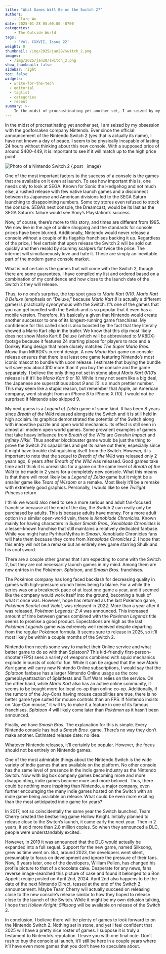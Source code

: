 ```yaml
---
title: "What Games Will Be on the Switch 2?"
authors: 
    - Clare Wu
date: 2025-01-28 05:00:00 -0700
categories:
    - The Outside World
tags:
    - 'Vol. CXXVII, Issue 22'
weight: 0
thumbnail: /img/2025/jan28/switch_2.png
images:
  - /img/2025/jan28/switch_2.png
show_thumbnail: false
sidebar: right
toc: false
widgets:
  - write-for-the-tech
  - editorial
  - taglist
  - categories
  - recent
summary: >-
    In the midst of procrastinating yet another set, I am seized by my obsession with the godforsaken company Nintendo. Ever since the official announcement of the Nintendo Switch 2 (yes that is actually its name), I have not known a day of peace. I seem to be physically incapable of lasting 24 hours without thinking about this new console. With a supposed price of around $400-449, it is important to see if it will match up to the high price point.
---
```


In the midst of procrastinating yet another set, I am seized by my obsession with the godforsaken company Nintendo. Ever since the official announcement of the Nintendo Switch 2 (yes that is actually its name), I have not known a day of peace. I seem to be physically incapable of lasting 24 hours without thinking about this new console. With a supposed price of around $400-449, it is important to see if it will match up to the high price point.

![Photo of a Nintendo Switch 2](/img/2025/jan28/switch_2.png)
{.post__image}
 
One of the most important factors to the success of a console is the games that are available on it even at launch. To see how important this is, one needs only to look at SEGA. Known for Sonic the Hedgehog and not much else, a rushed release with few native launch games and a disconnect between its Japanese and American divisions led to the SEGA Saturn launching to disappointing numbers. Some toy stores even refused to stock the console. SEGA’s next console, the Dreamcast, would be its last as the SEGA Saturn’s failure would see Sony’s Playstation’s success.
 
Now, of course, there’s more to this story, and times are different from 1995. We now live in the age of online shopping and the standards for console prices have been blurred. Additionally, Nintendo would never release a console without a couple of its flagship franchises backing it up. Regardless of the price, I feel certain that upon release the Switch 2 will be sold out quickly and then resold by scummy scalpers for twice the price. The internet will simultaneously love and hate it. These are simply an inevitable part of the modern game console market.
 
What is not certain is the games that will come with the Switch 2, though there are some guarantees. I have compiled my list and ordered based on a combination of my confidence and how close to the launch date of the Switch 2 they will release.
 
Thus, to no one’s surprise, the top spot goes to *Mario Kart 9/10.* *Mario Kart 8 Deluxe* (emphasis on “Deluxe,” because *Mario Kart 8* is actually a different game) is practically synonymous with the Switch. It’s one of the games that you can get bundled with the Switch and is so popular that it even has a mobile version. Therefore, it’s basically a given that Nintendo would create another successor to one of its longest-running game franchises. My confidence for this called shot is also boosted by the fact that they literally showed a Mario Kart clip in the trailer. We know that this clip most likely does not show Mario Kart 8 Deluxe (which will be abbreviated to MK8DX) footage because it features 24 starting places for players to race and a Donkey Kong design that more closely matches *The Super Mario Bros. Movie* than MK8DX’s current design. A new *Mario Kart* game on console release ensures that there is at least one game featuring Nintendo’s most iconic mascot to bundle with upon release. I estimate that buying the bundle will save you about $10 more than if you buy the console and the game separately. I believe the only thing not set in stone about *Mario Kart 9/10*’s release is if it’ll be *Mario Kart 9* or *10.* While it may not seem like a big deal, the Japanese are superstitious about *9* and *10* is a much prettier number. This may seem like a stupid reason, but remember that Apple, an American company, went straight from an iPhone 8 to iPhone X (10). I would not be surprised if Nintendo also skipped 9.
 
My next guess is a *Legend of Zelda* game of some kind. It has been 8 years since *Breath of the Wild* released alongside the Switch and it is still held in high acclaim. Its graphics demonstrated the potential of the Switch along with innovative puzzle and open world mechanics. Its effect is still seen in almost all modern open world games. Some prevalent examples of games that take heavy influence from *Breath of the Wild* are *Genshin Impact* and *Infinity Nikki.* Thus another blockbuster game would be just the thing to prove the Switch 2’s capabilities and get its name out there, especially since it might have trouble distinguishing itself from the Switch. However, it is important to note that the sequel to *Breath of the Wild* was released only 2 years ago, 6 years after *Breath of the Wild* was released. Good games take time and I think it is unrealistic for a game on the same level of *Breath of the Wild* to be made in 2 years for a completely new console. What this means is that there will most likely be a *Legend of Zelda* game but it might be a smaller game like *Tears of Wisdom* or a remake. Most likely it’ll be a remake with extremely good graphics. Personally, I would like to see *Twilight Princess* return.
 
I think we would also need to see a more serious and adult fan-focused franchise because at the end of the day, the Switch 2 can really only be purchased by adults. This is because adults have money. For a more adult option in a similar open-world vein, there is *Xenoblade Chronicles.* Known mainly for having characters in *Super Smash Bros.,* *Xenoblade Chronicles* is a lesser-known franchise that still maintains a relatively dedicated fanbase. While you might hate Pyrhha/Mythra in *Smash,* Xenoblade Chronicles fans will hate them because they come from *Xenoblade Chronicles 2.* I hope that this entry will not be a remake but an entirely new game starring Shulk and his cool sword.
 
There are a couple other games that I am expecting to come with the Switch 2, but they are not necessarily launch games in my mind. Among them are new entries in the *Pokémon,* *Splatoon,* and *Smash Bros.* franchises.
 
The Pokémon company has long faced backlash for decreasing quality in games with high-pressure crunch times being to blame. For a while the series was on a breakneck pace of at least one game a year, and it seemed like the company would work itself into the ground, becoming a husk of what it once was. However, hope has returned as the last Pokémon game, *Pokémon Scarlet and Violet,* was released in 2022. More than a year after it was released, *Pokémon Legends: Z-A* was announced. This increased amount of time between games combined with the *Pokémon Legends* title seems to promise a good product. Expectations are high as the last *Pokémon Legends* game was extremely well received despite departing from the regular Pokémon formula. It seems sure to release in 2025, so it’ll most likely be within a couple months of the Switch 2.
 
Nintendo then needs some way to market their Online service and what better game to do so with than Splatoon? This kid-friendly first-person-shooter (FPS) sees a variety of weapons combined with squid mechanics explode in bursts of colorful fun. While it can be argued that the new *Mario Kart* game will carry new Nintendo Online subscriptions, I would say that the *Splatoon* fanbase has a larger Nintendo Online usage as the core gameplay/attraction of Splatfests and Turf Wars relies on the service. On the other hand, while *Mario Kart* also has an active online community, it seems to be bought more for local co-op than online co-op. Additionally, if the rumors of the Joy-Cons having mouse capabilities are true, there is no better game type suited for mouse controls than an FPS. If Nintendo insists on “Joy-Con mouse,” it will try to make it a feature in one of its famous franchises. *Splatoon 4* will likely come later than *Pokémon* as it hasn’t been announced.
 
Finally, we have *Smash Bros.* The explanation for this is simple. Every Nintendo console has had a *Smash Bros.* game. There’s no way they don’t make another. Estimated release date: no idea.
 
Whatever Nintendo releases, it’ll certainly be popular. However, the focus should not be entirely on Nintendo games.
 
One of the most admirable things about the Nintendo Switch is the wide variety of indie games that are available on the platform. No other console has the same level of presence in the indie game industry as the Nintendo Switch. Now with big box company games becoming more and more disappointing, indie games become more and more beloved. Thus, there could be nothing more inspiring than Nintendo, a major company, even further encouraging the many indie games hosted on the Switch with an indie game being available on release. What could be even more exciting than the most anticipated indie game for years?
 
In 2017, not so coincidentally the same year the Switch launched, Team Cherry created the bestselling game Hollow Knight. Initially planned to release close to the Switch’s launch, it came early the next year. Then in 2 years, it sold more than 2.8 million copies. So when they announced a DLC, people were understandably excited.
 
However, in 2019 it was announced that the DLC would actually be expanded into a full sequel. Support for the new game, named Silksong, grew as time went on. But, around 2023, the developers went silent, presumably to focus on development and ignore the pressure of their fans. Now, 6 years later, one of the developers, William Pellen, has changed his profile picture to that of a chocolate cake. Desperate for any news, fans reverse image-searched this picture of cake and found it belonged to a Bon Appetit recipe posted on April 2nd, 2024. April 2nd also happens to be the date of the next Nintendo Direct, teased at the end of the Switch 2 announcement. Maybe Team Cherry will actually succeed on releasing close to the new console’s release similar to how they hoped to release close to the launch of the Switch. While it might be my own delusion talking, I hope that *Hollow Knight: Silksong* will be available on release of the Switch 2.
 
In conclusion, I believe there will be plenty of games to look forward to on the Nintendo Switch 2. Nothing set in stone, and yet I feel confident that 2025 will have a pretty nice roster of games. I suppose it is truly a testament to Nintendo’s reputation. I leave you with one final note. Don’t rush to buy the console at launch, it’ll still be here in a couple years where it’ll have even more games that you don’t have to speculate about. 
